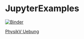 # JupyterExamples
[![Binder](https://mybinder.org/badge_logo.svg)](https://mybinder.org/v2/gh/stalbrec/JupyterExamples/HEAD)



[PhysikV Uebung](/JupyterExamples/PhysikVUebung)



